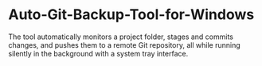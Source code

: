 # Auto-Git-Backup-Tool-for-Windows
The tool automatically monitors a project folder, stages and commits changes, and pushes them to a remote Git repository, all while running silently in the background with a system tray interface.
